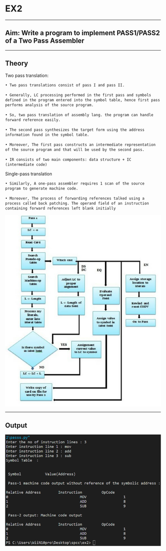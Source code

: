 # EX2
---
## Aim: Write a program to implement PASS1/PASS2 of a Two Pass Assembler
---
## Theory

Two pass translation:

    • Two pass translations consist of pass I and pass II.

    • Generally, LC processing performed in the first pass and symbols defined in the program entered into the symbol table, hence first pass performs analysis of the source program.

    • So, two pass translation of assembly lang. the program can handle forward reference easily.

    • The second pass synthesizes the target form using the address information found in the symbol table.

    • Moreover, The first pass constructs an intermediate representation of the source program and that will be used by the second pass.

    • IR consists of two main components: data structure + IC (intermediate code)

Single-pass translation

    • Similarly, A one-pass assembler requires 1 scan of the source program to generate machine code.

    • Moreover, The process of forwarding references talked using a process called back patching. The operand field of an instruction containing forward references left blank initially

![](flowchart.png)

---

## Output

![](output.png)